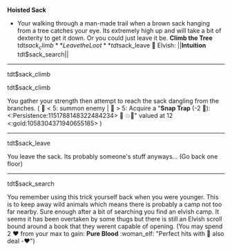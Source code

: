 **__Hoisted Sack__**
- Your walking through a man-made trail when a brown sack hanging from a tree catches your eye. Its extremely high up and will take a bit of dexterity to get it down. Or you could just leave it be.
**Climb the Tree** tdt$sack_climb
**Leave the Loot** tdt$sack_leave
:bow_and_arrow: Elvish: ||**Intuition** tdt$sack_search||

-------------
tdt$sack_climb

tdt$sack_climb

You gather your strength then attempt to reach the sack dangling from the branches. ( :game_die: < 5: summon enemy | :game_die: > 5: Acquire a "**Snap Trap** (-2 :large_blue_diamond:): <:Persistence:1151788148322484234> :twisted_rightwards_arrows: :boom::no_entry_sign:" valued at 12 <:gold:1058304371940655185> )

-------------
tdt$sack_leave

You leave the sack. Its probably someone's stuff anyways... (Go back one floor)

-------------
tdt$sack_search

You remember using this trick yourself back when you were younger. This is to keep away wild animals which means there is probably a camp not too far nearby. Sure enough after a bit of searching you find an elvish camp. It seems it has been overtaken by some thugs but there is still an Elvish scroll bound around a book that they werent capable of opening. (You may spend 2 :heart: from your max to gain: __Pure Blood__ :woman_elf: "Perfect hits with 🎯 also deal -❤️")
